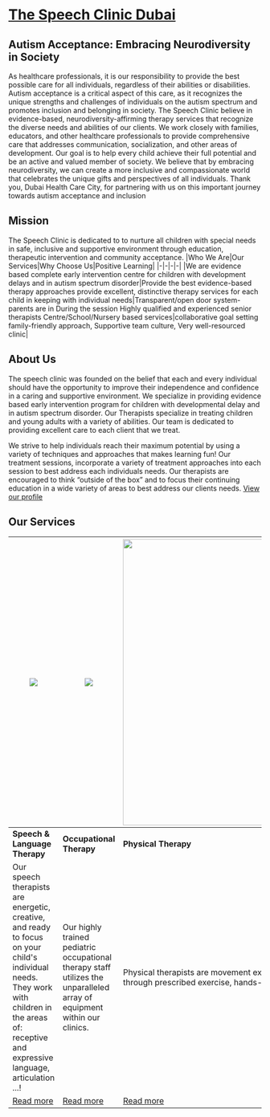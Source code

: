 # [The Speech Clinic Dubai](https://thespeechclinic.ae/)
## Autism Acceptance: Embracing Neurodiversity in Society

As healthcare professionals, it is our responsibility to provide the best possible care for all individuals, regardless of their abilities or disabilities. Autism acceptance is a critical aspect of this care, as it recognizes the unique strengths and challenges of individuals on the autism spectrum and promotes inclusion and belonging in society. The Speech Clinic believe in evidence-based, neurodiversity-affirming therapy services that recognize the diverse needs and abilities of our clients. We work closely with families, educators, and other healthcare professionals to provide comprehensive care that addresses communication, socialization, and other areas of development. Our goal is to help every child achieve their full potential and be an active and valued member of society. We believe that by embracing neurodiversity, we can create a more inclusive and compassionate world that celebrates the unique gifts and perspectives of all individuals. Thank you, Dubai Health Care City, for partnering with us on this important journey towards autism acceptance and inclusion

## Mission

The Speech Clinic is dedicated to to nurture all children with special needs in safe, inclusive and supportive environment through education, therapeutic intervention and community acceptance.
|Who We Are|Our Services|Why Choose Us|Positive Learning|
|-|-|-|-|
|We are evidence based complete early intervention centre for children with development delays and in autism spectrum disorder|Provide the best evidence-based therapy approaches provide excellent, distinctive therapy services for each child in keeping with individual needs|Transparent/open door system-parents are in During the session Highly qualified and experienced senior therapists Centre/School/Nursery based services|collaborative goal setting family-friendly approach, Supportive team culture, Very well-resourced clinic|

## About Us

The speech clinic was founded on the belief that each and every individual should have the opportunity to improve their independence and confidence in a caring and supportive environment. We specialize in providing evidence based early intervention program for children with developmental delay and in autism spectrum disorder. Our Therapists specialize in treating children and young adults with a variety of abilities. Our team is dedicated to providing excellent care to each client that we treat.

We strive to help individuals reach their maximum potential by using a variety of techniques and approaches that makes learning fun! Our treatment sessions, incorporate a variety of treatment approaches into each session to best address each individuals needs. Our therapists are encouraged to think “outside of the box” and to focus their continuing education in a wide variety of areas to best address our clients needs. [View our profile](https://thespeechclinic.ae/res/about-us.pdf)

## Our Services
|![](https://thespeechclinic.ae/assets/ws/the-speech-clinic/img/speech.jpg)|![](https://thespeechclinic.ae/assets/ws/the-speech-clinic/img/occup.jpg)|<img src="https://thespeechclinic.ae/assets/ws/the-speech-clinic/img/physical.jpg" width="570px">|
|-|-|-|
|**Speech & Language Therapy**|**Occupational Therapy**|**Physical Therapy**|
|Our speech therapists are energetic, creative, and ready to focus on your child's individual needs. They work with children in the areas of: receptive and expressive language, articulation ...!|Our highly trained pediatric occupational therapy staff utilizes the unparalleled array of equipment within our clinics.|Physical therapists are movement experts who optimize quality of life through prescribed exercise, hands-on care, and patient education.|
|[Read more](https://thespeechclinic.ae/speech-language-therapy)|[Read more](https://thespeechclinic.ae/occupational-therapy)|[Read more](https://thespeechclinic.ae/physical-therapy)|
